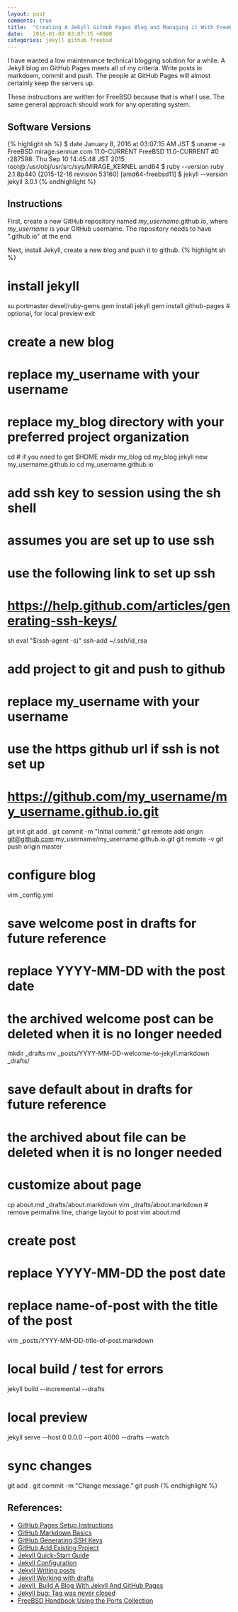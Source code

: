 ```yaml
---
layout: post
comments: true
title:  "Creating A Jekyll GitHub Pages Blog and Managing it With FreeBSD"
date:   2016-01-08 03:07:15 +0900
categories: jekyll github freebsd
---
```

I have wanted a low maintenance technical blogging solution for a while.  A Jekyll blog on GitHub Pages meets all of my criteria.  Write posts in markdown, commit and push.  The people at GitHub Pages will almost certainly keep the servers up.

These instructions are written for FreeBSD because that is what I use.  The same general approach should work for any operating system.

## Software Versions
{% highlight sh %}
$ date
January  8, 2016 at 03:07:15 AM JST
$ uname -a
FreeBSD mirage.sennue.com 11.0-CURRENT FreeBSD 11.0-CURRENT #0 r287598: Thu Sep 10 14:45:48 JST 2015     root@:/usr/obj/usr/src/sys/MIRAGE_KERNEL  amd64
$ ruby --version
ruby 2.1.8p440 (2015-12-16 revision 53160) [amd64-freebsd11]
$ jekyll --version
jekyll 3.0.1
{% endhighlight %}

## Instructions
First, create a new GitHub repository named *my_username*.github.io, where *my_username* is your GitHub username.  The repository needs to have ".github.io" at the end.

Next, install Jekyll, create a new blog and push it to github.
{% highlight sh %}
# install jekyll
su
portmaster devel/ruby-gems
gem install jekyll
gem install github-pages # optional, for local preview
exit

# create a new blog
# replace my_username with your username
# replace my_blog directory with your preferred project organization
cd # if you need to get $HOME
mkdir my_blog
cd my_blog
jekyll new my_username.github.io
cd my_username.github.io

# add ssh key to session using the sh shell
# assumes you are set up to use ssh
# use the following link to set up ssh
# https://help.github.com/articles/generating-ssh-keys/
sh
eval "$(ssh-agent -s)"
ssh-add ~/.ssh/id_rsa

# add project to git and push to github
# replace my_username with your username
# use the https github url if ssh is not set up
# https://github.com/my_username/my_username.github.io.git
git init
git add .
git commit -m "Initial commit."
git remote add origin git@github.com:my_username/my_username.github.io.git
git remote -v
git push origin master

# configure blog
vim _config.yml

# save welcome post in drafts for future reference
# replace YYYY-MM-DD with the post date
# the archived welcome post can be deleted when it is no longer needed
mkdir _drafts
mv _posts/YYYY-MM-DD-welcome-to-jekyll.markdown _drafts/

# save default about in drafts for future reference
# the archived about file can be deleted when it is no longer needed
# customize about page
cp about.md _drafts/about.markdown
vim _drafts/about.markdown # remove permalink line, change layout to post
vim about.md

# create post
# replace YYYY-MM-DD the post date
# replace name-of-post with the title of the post
vim _posts/YYYY-MM-DD-title-of-post.markdown

# local build / test for errors
jekyll build --incremental --drafts

# local preview
jekyll serve --host 0.0.0.0 --port 4000 --drafts --watch

# sync changes
git add .
git commit -m "Change message."
git push
{% endhighlight %}

## References:
- [GitHub Pages Setup Instructions](https://pages.github.com)
- [GitHub Markdown Basics](https://help.github.com/articles/markdown-basics/)
- [GitHub Generating SSH Keys](https://help.github.com/articles/generating-ssh-keys/)
- [GitHub Add Existing Project](https://help.github.com/articles/adding-an-existing-project-to-github-using-the-command-line/)
- [Jekyll Quick-Start Guide](http://jekyllrb.com/docs/quickstart/)
- [Jekyll Configuration](http://jekyllrb.com/docs/configuration/)
- [Jekyll Writing posts](http://jekyllrb.com/docs/posts/)
- [Jekyll Working with drafts](http://jekyllrb.com/docs/drafts/)
- [Jekyll, Build A Blog With Jekyll And GitHub Pages](https://www.smashingmagazine.com/2014/08/build-blog-jekyll-github-pages/)
- [Jekyll bug: Tag was never closed](http://blog.slaks.net/2013-08-09/jekyll-tag-was-never-closed/)
- [FreeBSD Handbook Using the Ports Collection](https://www.freebsd.org/doc/handbook/ports-using.html)
